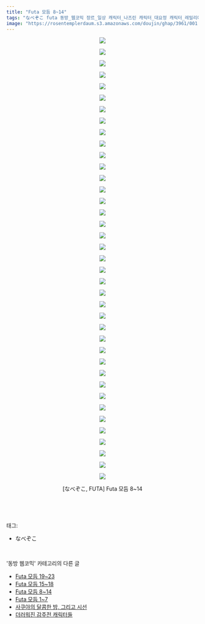 ```yaml
---
title: "Futa 모듬 8~14"
tags: "なべぞこ futa 동방_웹코믹 장르_일상 캐릭터_나즈린 캐릭터_대요정 캐릭터_레밀리아 캐릭터_린노스케 캐릭터_마리사 캐릭터_메이링 캐릭터_사쿠야 캐릭터_쇼 우 캐릭터_치르노"
image: "https://rosentemplerdaum.s3.amazonaws.com/doujin/ghap/3961/001.jpg"
---
```

<div class="article">
<p style="text-align: center; clear: none; float: none;"><img src="{{ site.imgserver10 }}/ghap/3961/001.jpg"/></p>
<p style="text-align: center; clear: none; float: none;"><img src="{{ site.imgserver10 }}/ghap/3961/002.jpg"/></p>
<p style="text-align: center; clear: none; float: none;"><img src="{{ site.imgserver10 }}/ghap/3961/003.jpg"/></p>
<p style="text-align: center; clear: none; float: none;"><img src="{{ site.imgserver10 }}/ghap/3961/004.jpg"/></p>
<p style="text-align: center; clear: none; float: none;"><img src="{{ site.imgserver10 }}/ghap/3961/005.jpg"/></p>
<p style="text-align: center; clear: none; float: none;"><img src="{{ site.imgserver10 }}/ghap/3961/006.jpg"/></p>
<p style="text-align: center; clear: none; float: none;"><img src="{{ site.imgserver10 }}/ghap/3961/007.jpg"/></p>
<p style="text-align: center; clear: none; float: none;"><img src="{{ site.imgserver10 }}/ghap/3961/008.jpg"/></p>
<p style="text-align: center; clear: none; float: none;"><img src="{{ site.imgserver10 }}/ghap/3961/009.jpg"/></p>
<p style="text-align: center; clear: none; float: none;"><img src="{{ site.imgserver10 }}/ghap/3961/010.jpg"/></p>
<p style="text-align: center; clear: none; float: none;"><img src="{{ site.imgserver10 }}/ghap/3961/011.jpg"/></p>
<p style="text-align: center; clear: none; float: none;"><img src="{{ site.imgserver10 }}/ghap/3961/012.jpg"/></p>
<p style="text-align: center; clear: none; float: none;"><img src="{{ site.imgserver10 }}/ghap/3961/013.jpg"/></p>
<p style="text-align: center; clear: none; float: none;"><img src="{{ site.imgserver10 }}/ghap/3961/014.jpg"/></p>
<p style="text-align: center; clear: none; float: none;"><img src="{{ site.imgserver10 }}/ghap/3961/015.jpg"/></p>
<p style="text-align: center; clear: none; float: none;"><img src="{{ site.imgserver10 }}/ghap/3961/016.jpg"/></p>
<p style="text-align: center; clear: none; float: none;"><img src="{{ site.imgserver10 }}/ghap/3961/017.jpg"/></p>
<p style="text-align: center; clear: none; float: none;"><img src="{{ site.imgserver10 }}/ghap/3961/018.jpg"/></p>
<p style="text-align: center; clear: none; float: none;"><img src="{{ site.imgserver10 }}/ghap/3961/019.jpg"/></p>
<p style="text-align: center; clear: none; float: none;"><img src="{{ site.imgserver10 }}/ghap/3961/020.jpg"/></p>
<p style="text-align: center; clear: none; float: none;"><img src="{{ site.imgserver10 }}/ghap/3961/021.jpg"/></p>
<p style="text-align: center; clear: none; float: none;"><img src="{{ site.imgserver10 }}/ghap/3961/022.jpg"/></p>
<p style="text-align: center; clear: none; float: none;"><img src="{{ site.imgserver10 }}/ghap/3961/023.jpg"/></p>
<p style="text-align: center; clear: none; float: none;"><img src="{{ site.imgserver10 }}/ghap/3961/024.jpg"/></p>
<p style="text-align: center; clear: none; float: none;"><img src="{{ site.imgserver10 }}/ghap/3961/025.jpg"/></p>
<p style="text-align: center; clear: none; float: none;"><img src="{{ site.imgserver10 }}/ghap/3961/026.jpg"/></p>
<p style="text-align: center; clear: none; float: none;"><img src="{{ site.imgserver10 }}/ghap/3961/027.jpg"/></p>
<p style="text-align: center; clear: none; float: none;"><img src="{{ site.imgserver10 }}/ghap/3961/028.jpg"/></p>
<p style="text-align: center; clear: none; float: none;"><img src="{{ site.imgserver10 }}/ghap/3961/029.jpg"/></p>
<p style="text-align: center; clear: none; float: none;"><img src="{{ site.imgserver10 }}/ghap/3961/030.jpg"/></p>
<p style="text-align: center; clear: none; float: none;"><img src="{{ site.imgserver10 }}/ghap/3961/031.jpg"/></p>
<p style="text-align: center; clear: none; float: none;"><img src="{{ site.imgserver10 }}/ghap/3961/032.jpg"/></p>
<p style="text-align: center; clear: none; float: none;"><img src="{{ site.imgserver10 }}/ghap/3961/033.jpg"/></p>
<p style="text-align: center; clear: none; float: none;"><img src="{{ site.imgserver10 }}/ghap/3961/034.jpg"/></p>
<p style="text-align: center; clear: none; float: none;"><img src="{{ site.imgserver10 }}/ghap/3961/035.jpg"/></p>
<p style="text-align: center; clear: none; float: none;"><img src="{{ site.imgserver10 }}/ghap/3961/036.jpg"/></p>
<p style="text-align: center; clear: none; float: none;"><img src="{{ site.imgserver10 }}/ghap/3961/037.jpg"/></p>
<p style="text-align: center; clear: none; float: none;"><img src="{{ site.imgserver10 }}/ghap/3961/038.jpg"/></p>
<p style="text-align: center; clear: none; float: none;"><img src="{{ site.imgserver10 }}/ghap/3961/039.jpg"/></p>
<p style="text-align: center; clear: none; float: none;">[なべぞこ, FUTA] Futa 모듬 8~14</p>
<p><br/></p>
</div><br/>
<div class="tagTrail">
<p>태그: </p>
<ul>
<li>なべぞこ</li>
</ul>
</div><br/>
<div class="another">
<p>'동방 웹코믹' 카테고리의 다른 글</p>
<ul>
<li><a href="/ghap_3963">Futa 모듬 19~23</a></li>
<li><a href="/ghap_3962">Futa 모듬 15~18</a></li>
<li><a href="/ghap_3961">Futa 모듬 8~14</a></li>
<li><a href="/ghap_3960">Futa 모듬 1~7</a></li>
<li><a href="/ghap_3957">사쿠야의 달콤한 밤, 그리고 시선</a></li>
<li><a href="/ghap_3956">더러워진 감주전 캐릭터들</a></li>
</ul>
</div><br/>
<div class="cb_module cb_fluid">
<div class="cb_wrt cb_profile">
</div><!-- commentList close -->
</div><br/>
